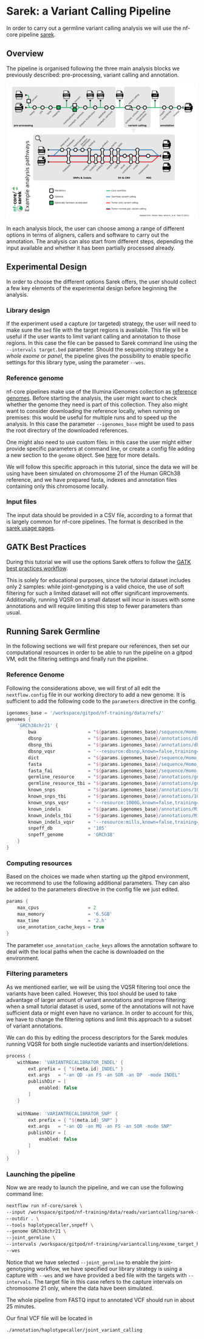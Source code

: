 # Sarek: a Variant Calling Pipeline

In order to carry out a germline variant calling analysis we will use the nf-core pipeline [sarek](https://nf-co.re/sarek/3.3.2).

## Overview

The pipeline is organised following the three main analysis blocks we previously described: pre-processing, variant calling and annotation.

![sarek_overview](./img/sarek_subway.png)

In each analysis block, the user can choose among a range of different options in terms of aligners, callers and software to carry out the annotation.
The analysis can also start from different steps, depending the input available and whether it has been partially processed already.

## Experimental Design

In order to choose the different options Sarek offers, the user should collect a few key elements of the experimental design before beginning the analysis.

### Library design

If the experiment used a capture (or targeted) strategy, the user will need to make sure the `bed` file with the target regions is available.
This file will be useful if the user wants to limit variant calling and annotation to those regions. 
In this case the file can be passed to Sarek command line using the `--intervals target.bed` parameter.
Should the sequencing strategy be a *whole exome* or *panel*, the pipeline gives the possibility to enable specific settings for this library type, using the parameter `--wes`.


### Reference genome

nf-core pipelines make use of the Illumina iGenomes collection as [reference genomes](https://nf-co.re/docs/usage/reference_genomes). 
Before starting the analysis, the user might want to check whether the genome they need is part of this collection.
They also might want to consider downloading the reference locally, when running on premises: this would be useful for multiple runs and to speed up the analysis. In this case the parameter `--igenomes_base` might be used to pass the root directory of the downloaded references.

One might also need to use custom files: in this case the user might either provide specific parameters at command line, or create a config file adding a new section to the `genome` object. See [here](https://nf-co.re/docs/usage/reference_genomes#custom-genomes) for more details.

We will follow this specific approach in this tutorial, since the data we will be using have been simulated on chromosome 21 of the Human GRCh38 reference, and we have prepared fasta, indexes and annotation files containing only this chromosome locally.


### Input files

The input data should be provided in a CSV file, according to a format that is largely common for nf-core pipelines.
The format is described in the [sarek usage pages](https://nf-co.re/sarek/3.3.2/docs/usage#input-sample-sheet-configurations).


## GATK Best Practices

During this tutorial we will use the options Sarek offers to follow the [GATK best practices workflow](https://gatk.broadinstitute.org/hc/en-us/articles/360035535932-Germline-short-variant-discovery-SNPs-Indels-).

This is solely for educational purposes, since the tutorial dataset includes only 2 samples: while joint-genotyping is a valid choice, the use of soft filtering for such a limited dataset will not offer significant improvements. Additionally, running VQSR on a small dataset will incur in issues with some annotations and will require limiting this step to fewer parameters than usual.


## Running Sarek Germline

In the following sections we will first prepare our references, then set our computational resources in order to be able to run the pipeline on a gitpod VM, edit the filtering settings and finally run the pipeline.

### Reference Genome

Following the considerations above, we will first of all edit the `nextflow.config` file in our working directory to add a new genome.
It is sufficient to add the following code to the `parameters` directive in the config.

```groovy
igenomes_base = '/workspace/gitpod/nf-training/data/refs/'
genomes {
	'GRCh38chr21' {
		bwa                   = "${params.igenomes_base}/sequence/Homo_sapiens_assembly38_chr21.fasta.{amb,ann,bwt,pac,sa}"
		dbsnp                 = "${params.igenomes_base}/annotations/dbsnp_146.hg38_chr21.vcf.gz"
		dbsnp_tbi             = "${params.igenomes_base}/annotations/dbsnp_146.hg38_chr21.vcf.gz.tbi"
		dbsnp_vqsr            = '--resource:dbsnp,known=false,training=true,truth=false,prior=2.0 dbsnp_146.hg38_chr21.vcf.gz'
		dict                  = "${params.igenomes_base}/sequence/Homo_sapiens_assembly38_chr21.dict"
		fasta                 = "${params.igenomes_base}/sequence/Homo_sapiens_assembly38_chr21.fasta"
		fasta_fai             = "${params.igenomes_base}/sequence/Homo_sapiens_assembly38_chr21.fasta.fai"
		germline_resource     = "${params.igenomes_base}/annotations/gnomAD.r2.1.1.GRCh38.PASS.AC.AF.only_chr21.vcf.gz"
		germline_resource_tbi = "${params.igenomes_base}/annotations/gnomAD.r2.1.1.GRCh38.PASS.AC.AF.only_chr21.vcf.gz.tbi"
		known_snps            = "${params.igenomes_base}/annotations/1000G_phase1.snps.high_confidence.hg38_chr21.vcf.gz"
		known_snps_tbi        = "${params.igenomes_base}/annotations/1000G_phase1.snps.high_confidence.hg38_chr21.vcf.gz.tbi"
		known_snps_vqsr       = '--resource:1000G,known=false,training=true,truth=true,prior=10.0 1000G_phase1.snps.high_confidence.hg38_chr21.vcf.gz'
		known_indels          = "${params.igenomes_base}/annotations/Mills_and_1000G_gold_standard.indels.hg38_chr21.vcf.gz"
		known_indels_tbi      = "${params.igenomes_base}/annotations/Mills_and_1000G_gold_standard.indels.hg38_chr21.vcf.gz.tbi"
		known_indels_vqsr     = '--resource:mills,known=false,training=true,truth=true,prior=10.0 Mills_and_1000G_gold_standard.indels.hg38_chr21.vcf.gz'
		snpeff_db             = '105'
		snpeff_genome         = 'GRCh38'
	}
}
```

### Computing resources

Based on the choices we made when starting up the gitpod environment, we recommend to use the following additional parameters.
They can also be added to the parameters directive in the config file we just edited.

```groovy
params {
    max_cpus                  = 2
    max_memory                = '6.5GB'
    max_time                  = '2.h'
    use_annotation_cache_keys = true
}
```

The parameter `use_annotation_cache_keys` allows the annotation software to deal with the local paths when the cache is downloaded on the environment.


### Filtering parameters

As we mentioned earlier, we will be using the VQSR filtering tool once the variants have been called.
However, this tool should be used to take advantage of larger amount of variant annotations and improve filtering: when a small tutorial dataset is used, some of the annotations will not have sufficient data or might even have no variance.
In order to account for this, we have to change the filtering options and limit this approach to a subset of variant annotations.

We can do this by editing the process descriptors for the Sarek modules running VQSR for both single nucleotide variants and insertion/deletions.

```groovy
process {
    withName: 'VARIANTRECALIBRATOR_INDEL' {
        ext.prefix = { "${meta.id}_INDEL" }
        ext.args   = "-an QD -an FS -an SOR -an DP  -mode INDEL"
        publishDir = [
            enabled: false
        ]
    }

    withName: 'VARIANTRECALIBRATOR_SNP' {
        ext.prefix = { "${meta.id}_SNP" }
        ext.args   = "-an QD -an MQ -an FS -an SOR -mode SNP"
        publishDir = [
            enabled: false
        ]
    }
}
```


### Launching the pipeline

Now we are ready to launch the pipeline, and we can use the following command line:

```bash
nextflow run nf-core/sarek \
--input /workspace/gitpod/nf-training/data/reads/variantcalling/sarek-input.csv \
--outdir . \
--tools haplotypecaller,snpeff \
--genome GRCh38chr21 \
--joint_germline \
--intervals /workspace/gitpod/nf-training/variantcalling/exome_target_hg38_chr21.bed \
--wes
```

Notice that we have selected `--joint_germline` to enable the joint-genotyping workflow, we have specified our library strategy is using a capture with `--wes` and we have provided a bed file with the targets with `--intervals`. 
The target file in this case refers to the capture intervals on chromosome 21 only, where the data have been simulated.

The whole pipeline from FASTQ input to annotated VCF should run in about 25 minutes.

Our final VCF file will be located in 

```bash
./annotation/haplotypecaller/joint_variant_calling
```